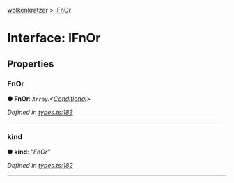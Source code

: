 [wolkenkratzer](../README.md) > [IFnOr](../interfaces/ifnor.md)



# Interface: IFnOr


## Properties
<a id="fnor"></a>

###  FnOr

**●  FnOr**:  *`Array`.<[Conditional](../#conditional)>* 

*Defined in [types.ts:183](https://github.com/arminhammer/wolkenkratzer/blob/aef6abd/src/types.ts#L183)*





___

<a id="kind"></a>

###  kind

**●  kind**:  *"FnOr"* 

*Defined in [types.ts:182](https://github.com/arminhammer/wolkenkratzer/blob/aef6abd/src/types.ts#L182)*





___


